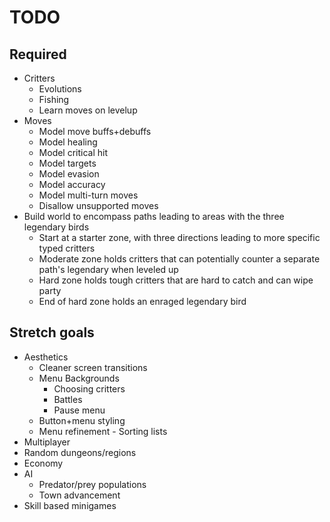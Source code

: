 # TODO

## Required

* Critters
  * Evolutions
  * Fishing
  * Learn moves on levelup
* Moves
  * Model move buffs+debuffs
  * Model healing
  * Model critical hit
  * Model targets
  * Model evasion
  * Model accuracy
  * Model multi-turn moves
  * Disallow unsupported moves
* Build world to encompass paths leading to areas with the three legendary birds
  * Start at a starter zone, with three directions leading to more specific typed critters
  * Moderate zone holds critters that can potentially counter a separate path's legendary when leveled up
  * Hard zone holds tough critters that are hard to catch and can wipe party
  * End of hard zone holds an enraged legendary bird

## Stretch goals

* Aesthetics
  * Cleaner screen transitions
  * Menu Backgrounds
    * Choosing critters
    * Battles
    * Pause menu
  * Button+menu styling
  * Menu refinement - Sorting lists
* Multiplayer
* Random dungeons/regions
* Economy
* AI
  * Predator/prey populations
  * Town advancement
* Skill based minigames